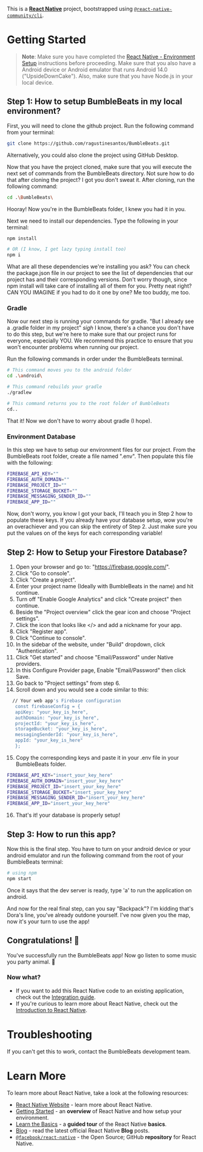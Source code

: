 This is a [**React Native**](https://reactnative.dev) project, bootstrapped using [`@react-native-community/cli`](https://github.com/react-native-community/cli).

# Getting Started

>**Note**: Make sure you have completed the [React Native - Environment Setup](https://reactnative.dev/docs/environment-setup) instructions before proceeding. Make sure that you also have a Android device or Android emulator that runs Android 14.0 ("UpsideDownCake"). Also, make sure that you have Node.js in your local device.

## Step 1: How to setup BumbleBeats in my local environment?

First, you will need to clone the github project. Run the following command from your terminal:

```bash
git clone https://github.com/ragustinesantos/BumbleBeats.git
```

Alternatively, you could also clone the project using GitHub Desktop.

Now that you have the project cloned, make sure that you will execute the next set of commands from the BumbleBeats directory.
Not sure how to do that after cloning the project? I got you don't sweat it. After cloning, run the following command:

```bash
cd .\BumbleBeats\
```

Hooray! Now you're in the BumbleBeats folder, I knew you had it in you.

Next we need to install our dependencies. Type the following in your terminal: 

```bash
npm install

# OR (I know, I get lazy typing install too)
npm i
```

What are all these dependencies we're installing you ask? You can check the package.json file in our project to see the list of dependencies that our project has and their corresponding versions. Don't worry though, since npm install will take care of installing all of them for you. Pretty neat right? CAN YOU IMAGINE if you had to do it one by one? Me too buddy, me too.

### Gradle

Now our next step is running your commands for gradle. "But I already see a .gradle folder in my project" *sigh* I know, there's a chance you don't have to do this step, but we're here to make sure that our project runs for everyone, especially YOU. We recommend this practice to ensure that you won't encounter problems when running our project.

Run the following commands in order under the BumbleBeats terminal.

```bash
# This command moves you to the android folder
cd .\android\

# This command rebuilds your gradle
./gradlew

# This command returns you to the root folder of BumbleBeats
cd..
```

That it! Now we don't have to worry about gradle (I hope).

### Environment Database

In this step we have to setup our environment files for our project. From the BumbleBeats root folder, create a file named ".env". Then populate this file with the following: 

```bash
FIREBASE_API_KEY=""
FIREBASE_AUTH_DOMAIN=""
FIREBASE_PROJECT_ID=""
FIREBASE_STORAGE_BUCKET=""
FIREBASE_MESSAGING_SENDER_ID=""
FIREBASE_APP_ID=""
```

Now, don't worry, you know I got your back, I'll teach you in Step 2 how to populate these keys. If you already have your database setup, wow you're an overachiever and you can skip the entirety of Step 2. Just make sure you put the values on of the keys for each corresponding variable!

## Step 2: How to Setup your Firestore Database?

   1.    Open your browser and go to: "https://firebase.google.com/".
   2.    Click "Go to console".
   3.    Click "Create a project".
   4.    Enter your project name (Ideally with BumbleBeats in the name) and hit continue.
   5.    Turn off "Enable Google Analytics" and click "Create project" then continue.
   6.    Beside the "Project overview" click the gear icon and choose "Project settings".
   7.    Click the icon that looks like </> and add a nickname for your app.
   8.    Click "Register app".
   9.    Click "Continue to console".
   10.   In the sidebar of the website, under "Build" dropdown, click "Authentication".
   11.   Click "Get started" and choose "Email/Password" under Native providers.
   12.   In this Configure Provider page, Enable "Email/Password" then click Save.
   13.   Go back to "Project settings" from step 6.
   14.   Scroll down and you would see a code similar to this:

```bash
  // Your web app's Firebase configuration
   const firebaseConfig = {
   apiKey: "your_key_is_here",
   authDomain: "your_key_is_here",
   projectId: "your_key_is_here",
   storageBucket: "your_key_is_here",
   messagingSenderId: "your_key_is_here",
   appId: "your_key_is_here"
   };
```
   15.   Copy the corresponding keys and paste it in your .env file in your BumbleBeats folder.

```bash
FIREBASE_API_KEY="insert_your_key_here"
FIREBASE_AUTH_DOMAIN="insert_your_key_here"
FIREBASE_PROJECT_ID="insert_your_key_here"
FIREBASE_STORAGE_BUCKET="insert_your_key_here"
FIREBASE_MESSAGING_SENDER_ID="insert_your_key_here"
FIREBASE_APP_ID="insert_your_key_here"
```

   16.   That's it! your database is properly setup!

## Step 3: How to run this app?

Now this is the final step. You have to turn on your android device or your android emulator and run the following command from the root of your BumbleBeats terminal: 

```bash
# using npm
npm start
```
Once it says that the dev server is ready, type 'a' to run the application on android.

And now for the real final step, can you say "Backpack"? I'm kidding that's Dora's line, you've already outdone yourself. I've now given you the map, now it's your turn to use the app!

## Congratulations! :tada:

You've successfully run the BumbleBeats app! Now go listen to some music you party animal. :partying_face:

### Now what?

- If you want to add this React Native code to an existing application, check out the [Integration guide](https://reactnative.dev/docs/integration-with-existing-apps).
- If you're curious to learn more about React Native, check out the [Introduction to React Native](https://reactnative.dev/docs/getting-started).

# Troubleshooting

If you can't get this to work, contact the BumbleBeats development team.

# Learn More

To learn more about React Native, take a look at the following resources:

- [React Native Website](https://reactnative.dev) - learn more about React Native.
- [Getting Started](https://reactnative.dev/docs/environment-setup) - an **overview** of React Native and how setup your environment.
- [Learn the Basics](https://reactnative.dev/docs/getting-started) - a **guided tour** of the React Native **basics**.
- [Blog](https://reactnative.dev/blog) - read the latest official React Native **Blog** posts.
- [`@facebook/react-native`](https://github.com/facebook/react-native) - the Open Source; GitHub **repository** for React Native.
